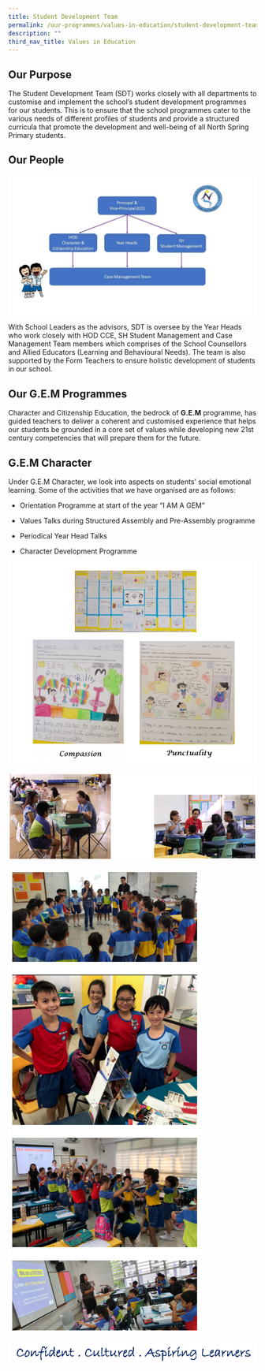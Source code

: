 ```yaml
---
title: Student Development Team
permalink: /our-programmes/values-in-education/student-development-team
description: ""
third_nav_title: Values in Education
---
```

Our Purpose
-----------

The Student Development Team (SDT) works closely with all departments to customise and implement the school’s student development programmes for our students. This is to ensure that the school programmes cater to the various needs of different profiles of students and provide a structured curricula that promote the development and well-being of all North Spring Primary students.

Our People
----------

![our people](/images/our%20people.jpg)

With School Leaders as the advisors, SDT is oversee by the Year Heads who work closely with HOD CCE, SH Student Management and Case Management Team members which comprises of the School Counsellors and Allied Educators (Learning and Behavioural Needs). The team is also supported by the Form Teachers to ensure holistic development of students in our school.

Our G.E.M Programmes
--------------------

Character and Citizenship Education, the bedrock of **G.E.M** programme, has guided teachers to deliver a coherent and customised experience that helps our students be grounded in a core set of values while developing new 21st century competencies that will prepare them for the future.

G.E.M Character
---------------

Under G.E.M Character, we look into aspects on students’ social emotional learning. Some of the activities that we have organised are as follows:

  

*   Orientation Programme at start of the year “I AM A GEM”

  

*   Values Talks during Structured Assembly and Pre-Assembly programme

  

*   Periodical Year Head Talks

  

*   Character Development Programme

![G.E.M Character](/images/G%20E%20M%20Character.png)

![Parent Teacher Meeting](/images/Parent%20Teacher%20Meeting.png)

![P1 to P5 M1NDgem Programme](/images/P1%20to%20P5%20M1NDgem%20Programme.png)

![Confident Cultured Aspiring Learners](/images/Confident%20Cultured%20Aspiring%20Learners.png)